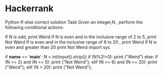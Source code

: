 # Hackerrank
Python If-else correct solution
Task
Given an integer,N , perform the following conditional actions:

If N is odd, print Weird
If N is even and in the inclusive range of 2 to 5, print Not Weird
If  is even and in the inclusive range of  6 to 20 , print Weird
If N is even and greater than 20 print Not Weird
import sys



if __name__ == '__main__':
    N = int(input().strip())
if (N%2!=0):
    print ("Weird")
else:
    if (N >= 2) and (N <= 5):
       print ("Not Weird");
    elif (N >= 6) and (N <= 20):
        print ("Weird");
    elif (N > 20):
        print ("Not Weird");
